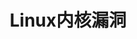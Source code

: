 ---
category: [linux_kernel] #Category ID.
hue: var(--c-themeHueBlue) #Category hue. See note [1].
title: Linux内核漏洞 #Category title.
description: 记录Linux蓝牙驱动的2个条件竞争漏洞挖掘的过程、Linux内核漏洞分析，Linux内核Bug调试记录
sidebar: false
---